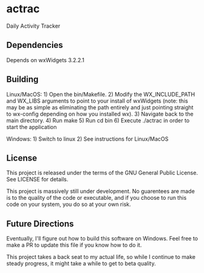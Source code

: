 # actrac
 Daily Activity Tracker

 ## Dependencies
 Depends on wxWidgets 3.2.2.1

 ## Building
 Linux/MacOS:
 	1) Open the bin/Makefile.
	2) Modify the WX_INCLUDE_PATH and WX_LIBS arguments to point to your install of wxWidgets (note: this may be as simple as eliminating the path entirely and just pointing straight to wx-config depending on how you installed wx).
	3) Navigate back to the main directory.
	4) Run make
	5) Run cd bin
	6) Execute ./actrac in order to start the application

Windows:
	1) Switch to linux
	2) See instructions for Linux/MacOS

## License
This project is released under the terms of the GNU General Public License.
See LICENSE for details.

This project is massively still under development.  No guarentees are made is to the quality of the code or executable, and if you choose to run this code on your system, you do so at your own risk.

## Future Directions
Eventually, I'll figure out how to build this software on Windows.  Feel free to make a PR to update this file if you know how to do it.

This project takes a back seat to my actual life, so while I continue to make steady progress, it might take a while to get to beta quality.
